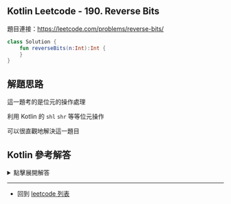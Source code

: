 ## Kotlin Leetcode - 190. Reverse Bits

題目連接：<https://leetcode.com/problems/reverse-bits/>

```kotlin
class Solution {  
    fun reverseBits(n:Int):Int {
    }  
}
```

## 解題思路

這一題考的是位元的操作處理

利用 Kotlin 的 `shl` `shr` 等等位元操作

可以很直觀地解決這一題目

## Kotlin 參考解答

<details>
  <summary>點擊展開解答</summary>

```kotlin
class Solution {
    fun reverseBits(n:Int):Int {
        var result = 0
        for (i in 0..31)
            result = (result shl 1) or ((n ushr i) and 1)
        return result
    }
}
```

使用 `forEach` 的寫法

```kotlin
class Solution {
    fun reverseBits(n:Int):Int {
        var result = 0
        (0..31).forEach {
            result = (result shl 1) or ((n ushr it) and 1)
        }
        return result
    }
}
```


</details>

------

- 回到 [leetcode 列表](index.md)
